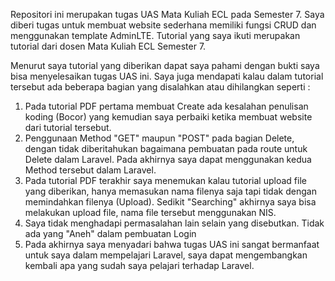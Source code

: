 Repositori ini merupakan tugas UAS Mata Kuliah ECL pada Semester 7. Saya diberi tugas untuk membuat website sederhana memiliki fungsi CRUD dan menggunakan template AdminLTE. Tutorial yang saya ikuti merupakan tutorial dari dosen Mata Kuliah ECL Semester 7.

Menurut saya tutorial yang diberikan dapat saya pahami dengan bukti saya bisa menyelesaikan tugas UAS ini. Saya juga mendapati kalau dalam tutorial tersebut ada beberapa bagian yang disalahkan atau dihilangkan seperti :
1. Pada tutorial PDF pertama membuat Create ada kesalahan penulisan koding (Bocor) yang kemudian saya perbaiki ketika membuat website dari tutorial tersebut.
2. Penggunaan Method "GET" maupun "POST" pada bagian Delete, dengan tidak diberitahukan bagaimana pembuatan pada route untuk Delete dalam Laravel. Pada akhirnya saya dapat menggunakan kedua Method tersebut dalam Laravel.
3. Pada tutorial PDF terakhir saya menemukan kalau tutorial upload file yang diberikan, hanya memasukan nama filenya saja tapi tidak dengan memindahkan filenya (Upload). Sedikit "Searching" akhirnya saya bisa melakukan upload file, nama file tersebut menggunakan NIS.
4. Saya tidak menghadapi permasalahan lain selain yang disebutkan. Tidak ada yang "Aneh" dalam pembuatan Login
5. Pada akhirnya saya menyadari bahwa tugas UAS ini sangat bermanfaat untuk saya dalam mempelajari Laravel, saya dapat mengembangkan kembali apa yang sudah saya pelajari terhadap Laravel.
